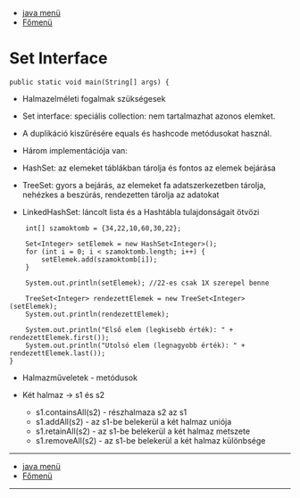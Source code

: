 - [java menü](../../java.md)
- [Főmenü](../../../README.md)

# Set Interface

```
public static void main(String[] args) {
```

- Halmazelméleti fogalmak szükségesek

- Set interface: speciális collection: nem tartalmazhat azonos elemket.
- A duplikáció kiszűrésére equals és hashcode metódusokat használ.

- Három implementációja van:

- HashSet: az elemeket táblákban tárolja és fontos az elemek bejárása
- TreeSet: gyors a bejárás, az elemeket fa adatszerkezetben tárolja, nehézkes a beszúrás, rendezetten tárolja az adatokat
- LinkedHashSet: láncolt lista és a Hashtábla tulajdonságait ötvözi

```
	int[] szamoktomb = {34,22,10,60,30,22};

	Set<Integer> setElemek = new HashSet<Integer>();
	for (int i = 0; i < szamoktomb.length; i++) {
		setElemek.add(szamoktomb[i]);
	}

	System.out.println(setElemek); //22-es csak 1X szerepel benne

	TreeSet<Integer> rendezettElemek = new TreeSet<Integer>(setElemek);
	System.out.println(rendezettElemek);

	System.out.println("Első elem (legkisebb érték): " + rendezettElemek.first());
	System.out.println("Utolsó elem (legnagyobb érték): " + rendezettElemek.last());
}
```

- Halmazműveletek - metódusok

- Két halmaz -> s1 és s2
   - s1.containsAll(s2) - részhalmaza s2 az s1
   - s1.addAll(s2) - az s1-be belekerül a két halmaz uniója
   - s1.retainAll(s2) - az s1-be belekerül a két halmaz metszete
   - s1.removeAll(s2) - az s1-be belekerül a két halmaz különbsége

---

- [java menü](../../java.md)
- [Főmenü](../../../README.md)

---
